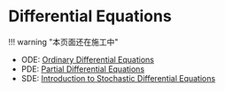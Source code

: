 # Differential Equations

!!! warning "本页面还在施工中"

- ODE: [Ordinary Differential Equations](ODE/index.md)
- PDE: [Partial Differential Equations](PDE/index.md)
- SDE: [Introduction to Stochastic Differential Equations](Intro2SDE/index.md)